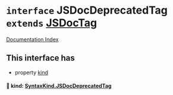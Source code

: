 # `interface` JSDocDeprecatedTag `extends` [JSDocTag](../private.interface.JSDocTag/README.md)

[Documentation Index](../README.md)

## This interface has

- property [kind](#-kind-syntaxkindjsdocdeprecatedtag)


#### 📄 kind: [SyntaxKind.JSDocDeprecatedTag](../private.enum.SyntaxKind/README.md#jsdocdeprecatedtag--331)



